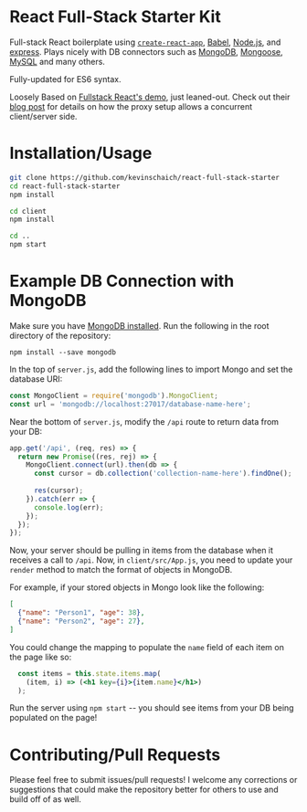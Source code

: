 # React Full-Stack Starter Kit

Full-stack React boilerplate using [`create-react-app`](https://github.com/facebookincubator/create-react-app), [Babel](https://babeljs.io/), [Node.js](https://nodejs.org/en/), and [express](https://expressjs.com/). Plays nicely with DB connectors such as [MongoDB](https://www.npmjs.com/package/mongodb), [Mongoose](https://www.npmjs.com/package/mongoose), [MySQL](https://www.npmjs.com/package/mysql) and many others.

Fully-updated for ES6 syntax.

Loosely Based on [Fullstack React's demo](https://github.com/fullstackreact/food-lookup-demo), just leaned-out. Check out their [blog post](https://www.fullstackreact.com/articles/using-create-react-app-with-a-server/) for details on how the proxy setup allows a concurrent client/server side.

# Installation/Usage

```bash
git clone https://github.com/kevinschaich/react-full-stack-starter
cd react-full-stack-starter
npm install

cd client
npm install

cd ..
npm start
```

# Example DB Connection with MongoDB

Make sure you have [MongoDB installed](https://docs.mongodb.com/manual/installation/). Run the following in the root directory of the repository:

`npm install --save mongodb`

In the top of `server.js`, add the following lines to import Mongo and set the database URI:

```javascript
const MongoClient = require('mongodb').MongoClient;
const url = 'mongodb://localhost:27017/database-name-here';
```

Near the bottom of `server.js`, modify the `/api` route to return data from your DB:

```javascript
app.get('/api', (req, res) => {
  return new Promise((res, rej) => {
    MongoClient.connect(url).then(db => {
      const cursor = db.collection('collection-name-here').findOne();
      
      res(cursor);
    }).catch(err => {
      console.log(err);
    });
  });
});

```

Now, your server should be pulling in items from the database when it receives a call to `/api`. Now, in `client/src/App.js`, you need to update your `render` method to match the format of objects in MongoDB.

For example, if your stored objects in Mongo look like the following:

```json
[
  {"name": "Person1", "age": 38},
  {"name": "Person2", "age": 27},
]
```

You could change the mapping to populate the `name` field of each item on the page like so:

```jsx
  const items = this.state.items.map(
    (item, i) => (<h1 key={i}>{item.name}</h1>)
  );
```

Run the server using `npm start` -- you should see items from your DB being populated on the page!

# Contributing/Pull Requests

Please feel free to submit issues/pull requests! I welcome any corrections or suggestions that could make the repository better for others to use and build off of as well.

